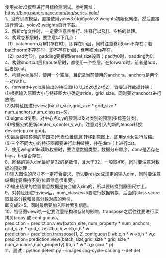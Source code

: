 使用yolov3模型进行目标检测测试。参考网址：https://blog.paperspace.com/tag/series-yolo/   
1、没有训练模型，直接使用yolov3.cfg和yolov3.weights初始化网络，然后直接进行测试。yolov3.weights自行下载。   
2、解析cfg文件时，一定要注意空格行、注释行以及[]、空格的处理。   
3、构建卷积层时，要注意以下几点：   
    （1）batchnorm为1时(存在时)，即存在bn层，同时注意卷积bias不存在；若batchnorm不存在时，即不存在bn层，但卷积bias存在。   
    （2）pad为1时，padding要根据kernel_size设置；pad为0时，padding为0。   
4、构建shortcut层和route层时，都使用一个空层。在forward时，前者是add，后者是cat。   
5、构建yolo层时，使用一个空层，且记录当前使用的anchors。anchors是两个一对(w,h)。   
6、forward中yolo层输出的特征图(13*13,26*26,52*52)，皆要进行数据转换：   
    (1)根据输入原图大小与特征图大小确定stride，grid_size。同时要对anchors进行放缩。   
    (2)对特征图进行view,[batch_size,grid_size * grid_size * num_anchors,num_classes+5]。   
    (3)sigmoid使用。对中心点x,y的预测以及对类别的预测(多标签分类)。   
    (4)根据公式更新center_x,center_y,w,h。注意对引入的新的tensor转换device(cpu or gpu)。   
    (5)最后要把预测的前四项(代表位置信息)转移到原图上，即用stride进行放缩。   
    (6)三个不同大小的特征图都要进行此种转换，并在dim=1上进行cat。   
7、使用weightfile读取权重时，要注意数据类型，数据分布顺序，conv是否存在bias，bn是否存在。   
8、网络的输入dim最好是32的整数倍，且大于32，一般取416。同时要注意对数据的预处理：   
    (1)输入图像的尺寸不一定符合要求，所以要resize成规定的输入dim，同时要注意纵横比要保持不变(位置信息很重要)。   
    (2)输出结果的位置信息数据是符合输入dim的，所以要转换到原图尺寸上。   
9、对特征图进行view后，num_classes+5要进行数据转换，后面的class score取最高分数和最高分数对应的索引，   
    即变成2+5。同时最后要加入图片索引信息。   
10、特征图view时,一定要注意结构和存储的影响。transpose之后往往要进行深拷贝(copy 或 contiguous)。   
    prediction = prediction.view(batch_size, num_property * num_anchors, grid_size * grid_size) #b,c,h,w->b,c,h * w  
    prediction = prediction.transpose(1, 2).contiguous()   #b,c,h * w->b,h * w,c  
    prediction=prediction.view(batch_size,grid_size * grid_size * num_anchors,num_property) #b,h * w * a,p (c=a * p)    
11、测试：python detect.py --images dog-cycle-car.png --det det  
